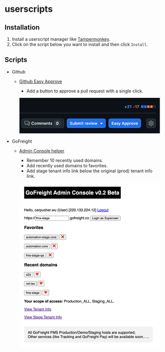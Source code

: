 # userscripts

## Installation

1. Install a userscript manager like [Tampermonkey](https://www.tampermonkey.net/).
1. Click on the script below you want to install and then click `Install`.

## Scripts

- Github
  - [Github Easy Approve](https://github.com/carpusherw/userscripts/raw/refs/heads/main/src/github/easy-approve.user.js)
    - Add a button to approve a pull request with a single click.

    ![github-easy-approve-example](docs/github-easy-approve-example.png)

- GoFreight
  - [Admin Console helper](https://github.com/carpusherw/userscripts/raw/refs/heads/main/src/gofreight/admin-console.user.js)
    - Remember 10 recently used domains.
    - Add recently used domains to favorites.
    - Add stage tenant info link below the original (prod) tenant info link.

    ![gofreight-admin-console-example](docs/gofreight-admin-console-example.png)
